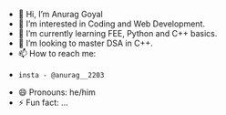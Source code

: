 - 👋 Hi, I’m Anurag Goyal
- 👀 I’m interested in Coding and Web Development.
- 🌱 I’m currently learning FEE, Python and C++ basics.
- 💞️ I’m looking to master DSA in C++.
- 📫 How to reach me:
-     insta - @anurag__2203
- 😄 Pronouns: he/him
- ⚡ Fun fact: ...

<!---
AnuragGoyal007/AnuragGoyal007 is a ✨ special ✨ repository because its `README.md` (this file) appears on your GitHub profile.
You can click the Preview link to take a look at your changes.
--->
